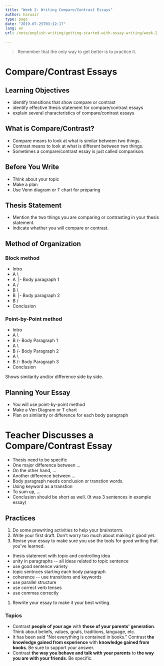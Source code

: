 ```yaml
---
title: "Week 2: Writing Compare/Contrast Essays"
author: haruair
type: page
date: "2019-07-25T03:12:17"
lang: en
url: /note/english-writing/getting-started-with-essay-writing/week-2

---
```


> Remember that the only way to get better is to practice it.

# Compare/Contrast Essays

## Learning Objectives

- identify transitions that show compare or contrast
- identify effective thesis statement for compare/contrast essays
- explain several characteristics of compare/contrast essays

## What is Compare/Contrast?

- Compare means to look at what is similar between two things.
- Contrast means to look at what is different between two things.
- Sometimes a compare/contrast essay is just called comparison.

## Before You Write

- Think about your topic
- Make a plan
- Use Venn diagram or T chart for preparing

## Thesis Statement

- Mention the two things you are comparing or contrasting in your thesis statement.
- Indicate whether you will compare or contrast.

## Method of Organization

### Block method

- Intro
- A \
- A &nbsp;|- Body paragraph 1
- A /
- B \
- B &nbsp;|- Body paragraph 2
- B /
- Conclusion

### Point-by-Point method

- Intro
- A \
- B /- Body Paragraph 1
- A \
- B /- Body Paragraph 2
- A \
- B /- Body Paragraph 3
- Conclusion

Shows similarity and/or difference side by side.

## Planning Your Essay

- You will use point-by-point method
- Make a Ven Diagram or T chart
- Plan on similarity or difference for each body paragraph

# Teacher Discusses a Compare/Contrast Essay

- Thesis need to be specific
- One major difference between ...
- On the other hand, ...
- Another difference between ...
- Body paragraph needs conclusion or transtion words.
- Using keyword as a transtion
- To sum up, ...
- Conclusion should be short as well. (It was 3 sentences in example essay)

## Practices

1. Do some prewriting activities to help your brainstorm.
1. Write your first draft. Don't worry too much about making it good yet.
1. Revise your essay to make sure you use the tools for good writing that you've learned.
  - thesis statement with topic and controlling idea
  - unity in paragraphs -- all ideas related to topic sentence
  - use good sentence variety
  - topic sentnces starting each body paragraph
  - coherence -- use transitions and keywords
  - use parallel structure
  - use correct verb tenses
  - use commas correctly
1. Rewrite your essay to make it your best writing.

### Topics

- Contrast __people of your age__ with __those of your parents' generation__. Think about beliefs, values, goals, traditions, language, etc.
- It has been said "Not everything is contained in books." Contrast __the knowledge gained from experience__ with __knowledge gained from books__. Be sure to support your answer.
- Contrast __the way you behave and talk with your parents__ to __the way you are with your friends__. Be specific.


